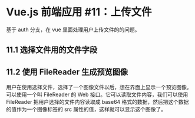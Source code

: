 # Vue.js 前端应用 #11：上传文件

基于 auth 分支，在 vue 里面处理用户上传文件的的问题。

## 11.1 选择文件用的文件字段

## 11.2 使用 FileReader 生成预览图像

用户在使用选择文件，选择了一个图像文件以后，想在界面上显示一个预览图像。可以使用一个叫 FileReader 的 Web 接口。它可以读取文件内容，我们可以使用 FileReader 把用户选择的文件内容读取成 base64 格式的数据，然后把这个数据的值作为一个图像标签的 src 属性的值，这样就可以显示这个图像了。
